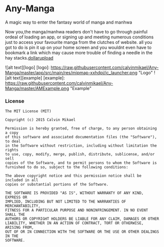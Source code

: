 # Any-Manga
A magic way to enter the fantasy world of manga and manhwa

Now you,the manga/manhwa readers don't have to go through painful ordeal of loading an app, or signing up and meeting numerous conditions just to access your favourite manga from the clutches of website. all you got to do is pin it up on your home screen and you wouldnt even have to bookmark a link which may cause more trouble of finding a needle in the hay stacks.<a href=" www.dollarupload.com">dollarupload</a>

![alt text][logo]
[logo]: https://raw.githubusercontent.com/calvinmikael/Any-Manga/master/app/src/main/res/mipmap-xxhdpi/ic_launcher.png "Logo"
![alt text][example]
[example]: https://raw.githubusercontent.com/calvinmikael/Any-Manga/master/AMExample.png "Example"

### License
    The MIT License (MIT)

    Copyright (c) 2015 Calvin Mikael

    Permission is hereby granted, free of charge, to any person obtaining a copy
    of this software and associated documentation files (the "Software"), to deal
    in the Software without restriction, including without limitation the rights
    to use, copy, modify, merge, publish, distribute, sublicense, and/or sell
    copies of the Software, and to permit persons to whom the Software is
    furnished to do so, subject to the following conditions:

    The above copyright notice and this permission notice shall be included in all
    copies or substantial portions of the Software.

    THE SOFTWARE IS PROVIDED "AS IS", WITHOUT WARRANTY OF ANY KIND, EXPRESS OR
    IMPLIED, INCLUDING BUT NOT LIMITED TO THE WARRANTIES OF MERCHANTABILITY,
    FITNESS FOR A PARTICULAR PURPOSE AND NONINFRINGEMENT. IN NO EVENT SHALL THE
    AUTHORS OR COPYRIGHT HOLDERS BE LIABLE FOR ANY CLAIM, DAMAGES OR OTHER
    LIABILITY, WHETHER IN AN ACTION OF CONTRACT, TORT OR OTHERWISE, ARISING FROM,
    OUT OF OR IN CONNECTION WITH THE SOFTWARE OR THE USE OR OTHER DEALINGS IN THE
    SOFTWARE.
